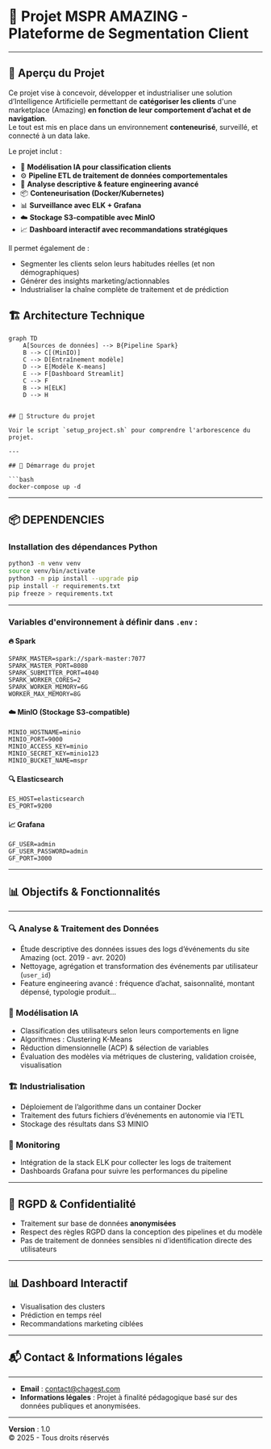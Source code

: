 # 🚀 Projet MSPR AMAZING - Plateforme de Segmentation Client

---

## 🌟 Aperçu du Projet

Ce projet vise à concevoir, développer et industrialiser une solution d’Intelligence Artificielle permettant de **catégoriser les clients** d'une marketplace (Amazing) **en fonction de leur comportement d’achat et de navigation**.  
Le tout est mis en place dans un environnement **conteneurisé**, surveillé, et connecté à un data lake.

Le projet inclut :

-   🧠 **Modélisation IA pour classification clients**
-   ⚙️ **Pipeline ETL de traitement de données comportementales**
-   🧪 **Analyse descriptive & feature engineering avancé**
-   📦 **Conteneurisation (Docker/Kubernetes)**
-   📊 **Surveillance avec ELK + Grafana**
-   ☁️ **Stockage S3-compatible avec MinIO**
-   📈 **Dashboard interactif avec recommandations stratégiques**

Il permet également de :

-   Segmenter les clients selon leurs habitudes réelles (et non démographiques)
-   Générer des insights marketing/actionnables
-   Industrialiser la chaîne complète de traitement et de prédiction

## 🏗️ Architecture Technique

````mermaid
graph TD
    A[Sources de données] --> B{Pipeline Spark}
    B --> C[(MinIO)]
    C --> D[Entraînement modèle]
    D --> E[Modèle K-means]
    E --> F[Dashboard Streamlit]
    C --> F
    B --> H[ELK]
    D --> H


## 📁 Structure du projet

Voir le script `setup_project.sh` pour comprendre l'arborescence du projet.

---

## 🚀 Démarrage du projet

```bash
docker-compose up -d
````

---

## 📦 DEPENDENCIES

### Installation des dépendances Python

```bash
python3 -m venv venv
source venv/bin/activate
python3 -m pip install --upgrade pip
pip install -r requirements.txt
pip freeze > requirements.txt
```

---

### Variables d'environnement à définir dans `.env` :

#### 🔥 Spark

```
SPARK_MASTER=spark://spark-master:7077
SPARK_MASTER_PORT=8080
SPARK_SUBMITTER_PORT=4040
SPARK_WORKER_CORES=2
SPARK_WORKER_MEMORY=6G
WORKER_MAX_MEMORY=8G
```

#### ☁️ MinIO (Stockage S3-compatible)

```
MINIO_HOSTNAME=minio
MINIO_PORT=9000
MINIO_ACCESS_KEY=minio
MINIO_SECRET_KEY=minio123
MINIO_BUCKET_NAME=mspr
```

#### 🔍 Elasticsearch

```
ES_HOST=elasticsearch
ES_PORT=9200
```

#### 📈 Grafana

```
GF_USER=admin
GF_USER_PASSWORD=admin
GF_PORT=3000
```

---

## 📊 Objectifs & Fonctionnalités

---

### 🔍 Analyse & Traitement des Données

-   Étude descriptive des données issues des logs d’événements du site Amazing (oct. 2019 - avr. 2020)
-   Nettoyage, agrégation et transformation des événements par utilisateur (`user_id`)
-   Feature engineering avancé : fréquence d’achat, saisonnalité, montant dépensé, typologie produit...

### 🧠 Modélisation IA

-   Classification des utilisateurs selon leurs comportements en ligne
-   Algorithmes : Clustering K-Means
-   Réduction dimensionnelle (ACP) & sélection de variables
-   Évaluation des modèles via métriques de clustering, validation croisée, visualisation

### 🏗️ Industrialisation

-   Déploiement de l’algorithme dans un container Docker
-   Traitement des futurs fichiers d’événements en autonomie via l’ETL
-   Stockage des résultats dans S3 MINIO

### 📡 Monitoring

-   Intégration de la stack ELK pour collecter les logs de traitement
-   Dashboards Grafana pour suivre les performances du pipeline

---

## 🔐 RGPD & Confidentialité

-   Traitement sur base de données **anonymisées**
-   Respect des règles RGPD dans la conception des pipelines et du modèle
-   Pas de traitement de données sensibles ni d’identification directe des utilisateurs

---

## 📊 Dashboard Interactif

-   Visualisation des clusters
-   Prédiction en temps réel
-   Recommandations marketing ciblées

---

## 📬 Contact & Informations légales

---

-   **Email** : [contact@chagest.com](mailto:contact@chagest.com)
-   **Informations légales** : Projet à finalité pédagogique basé sur des données publiques et anonymisées.

---

**Version** : 1.0  
© 2025 - Tous droits réservés
